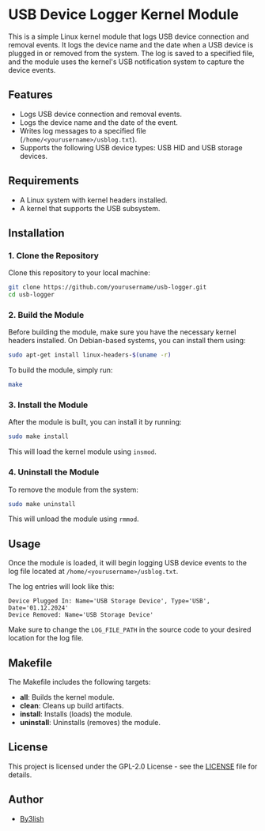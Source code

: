 # USB Device Logger Kernel Module

This is a simple Linux kernel module that logs USB device connection and removal events. It logs the device name and the date when a USB device is plugged in or removed from the system. The log is saved to a specified file, and the module uses the kernel's USB notification system to capture the device events.

## Features

- Logs USB device connection and removal events.
- Logs the device name and the date of the event.
- Writes log messages to a specified file (`/home/<yourusername>/usblog.txt`).
- Supports the following USB device types: USB HID and USB storage devices.

## Requirements

- A Linux system with kernel headers installed.
- A kernel that supports the USB subsystem.

## Installation

### 1. Clone the Repository

Clone this repository to your local machine:

```bash
git clone https://github.com/yourusername/usb-logger.git
cd usb-logger
```

### 2. Build the Module

Before building the module, make sure you have the necessary kernel headers installed. On Debian-based systems, you can install them using:

```bash
sudo apt-get install linux-headers-$(uname -r)
```

To build the module, simply run:

```bash
make
```

### 3. Install the Module

After the module is built, you can install it by running:

```bash
sudo make install
```

This will load the kernel module using `insmod`.

### 4. Uninstall the Module

To remove the module from the system:

```bash
sudo make uninstall
```

This will unload the module using `rmmod`.

## Usage

Once the module is loaded, it will begin logging USB device events to the log file located at `/home/<yourusername>/usblog.txt`.

The log entries will look like this:

```
Device Plugged In: Name='USB Storage Device', Type='USB', Date='01.12.2024'
Device Removed: Name='USB Storage Device'
```

Make sure to change the `LOG_FILE_PATH` in the source code to your desired location for the log file. 

## Makefile

The Makefile includes the following targets:

- **all**: Builds the kernel module.
- **clean**: Cleans up build artifacts.
- **install**: Installs (loads) the module.
- **uninstall**: Uninstalls (removes) the module.

## License

This project is licensed under the GPL-2.0 License - see the [LICENSE](LICENSE) file for details.

## Author

- [By3lish](https://github.com/by3lish)
